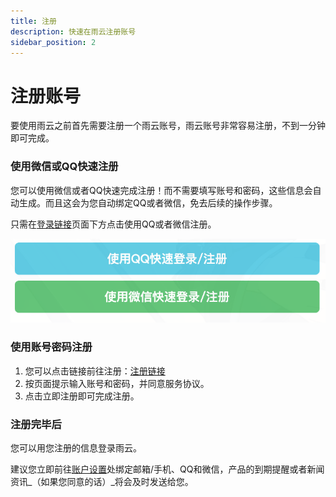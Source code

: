 ```yaml
---
title: 注册
description: 快速在雨云注册账号
sidebar_position: 2
---
```


# 注册账号

要使用雨云之前首先需要注册一个雨云账号，雨云账号非常容易注册，不到一分钟即可完成。



### 使用微信或QQ快速注册

您可以使用微信或者QQ快速完成注册！而不需要填写账号和密码，这些信息会自动生成。而且这会为您自动绑定QQ或者微信，免去后续的操作步骤。

只需在[登录链接][login]页面下方点击使用QQ或者微信注册。

![Register@50](./assets/image-20221125110129185.png)

### 使用账号密码注册

1. 您可以点击链接前往注册：[注册链接][reg]
2. 按页面提示输入账号和密码，并同意服务协议。
3. 点击立即注册即可完成注册。



### 注册完毕后

您可以用您注册的信息登录雨云。

建议您立即前往[账户设置][account-settings]处绑定邮箱/手机、QQ和微信，产品的到期提醒或者新闻资讯_（如果您同意的话）_将会及时发送给您。



[reg]: https://app.rainyun.com/auth/reg
[login]: https://app.rainyun.com/auth/login
[account-settings]: https://app.rainyun.com/account/settings



